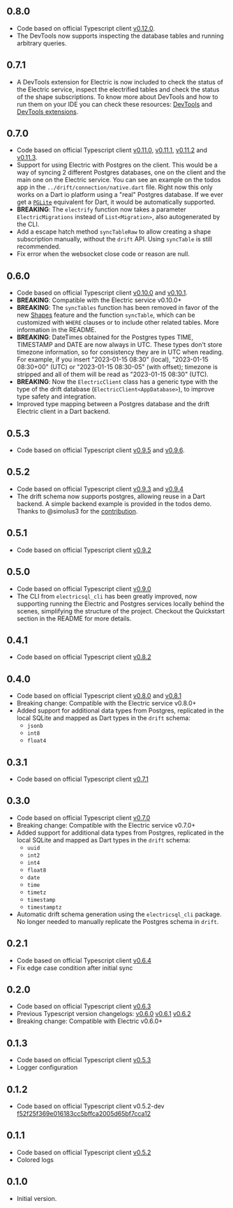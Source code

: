 ## 0.8.0

* Code based on official Typescript client [v0.12.0](https://github.com/electric-sql/electric/releases/tag/electric-sql%400.12.0).
* The DevTools now supports inspecting the database tables and running arbitrary queries.


## 0.7.1

* A DevTools extension for Electric is now included to check the status of the Electric service, inspect the electrified tables and check the status of the shape subscriptions.
To know more about DevTools and how to run them on your IDE you can check these resources: [DevTools](https://docs.flutter.dev/tools/devtools/overview) and [DevTools extensions](https://docs.flutter.dev/tools/devtools/extensions).


## 0.7.0

* Code based on official Typescript client [v0.11.0](https://github.com/electric-sql/electric/releases/tag/electric-sql%400.11.0), [v0.11.1](https://github.com/electric-sql/electric/releases/tag/electric-sql%400.11.1), [v0.11.2](https://github.com/electric-sql/electric/releases/tag/electric-sql%400.11.2) and [v0.11.3](https://github.com/electric-sql/electric/releases/tag/electric-sql%400.11.3).
* Support for using Electric with Postgres on the client. This would be a way of syncing 2 different Postgres databases, one on the client and the main one on the Electric service. You can see an example on the todos app in the `../drift/connection/native.dart` file. Right now this only works on a Dart io platform using a "real" Postgres database. If we ever get a [`PGLite`](https://github.com/electric-sql/pglite) equivalent for Dart, it would be automatically supported.
* **BREAKING**: The `electrify` function now takes a parameter `ElectricMigrations` instead of `List<Migration>`, also autogenerated by the CLI.
* Add a escape hatch method `syncTableRaw` to allow creating a shape subscription manually, without the `drift` API. Using `syncTable` is still recommended.
* Fix error when the websocket close code or reason are null.


## 0.6.0

* Code based on official Typescript client [v0.10.0](https://github.com/electric-sql/electric/releases/tag/electric-sql%400.10.0) and [v0.10.1](https://github.com/electric-sql/electric/releases/tag/electric-sql%400.10.1).
* **BREAKING**: Compatible with the Electric service v0.10.0+
* **BREAKING**: The `syncTables` function has been removed in favor of the new [Shapes](https://electric-sql.com/docs/usage/data-access/shapes) feature and the function `syncTable`, which can be customized with `WHERE` clauses or to include other related tables. More information in the README.
* **BREAKING**: DateTimes obtained for the Postgres types TIME, TIMESTAMP and DATE are now always in UTC. These types don't store timezone information, so for consistency they are in UTC when reading. For example, if you insert "2023-01-15 08:30" (local), "2023-01-15 08:30+00" (UTC) or "2023-01-15 08:30-05" (with offset); timezone is stripped and all of them will be read as "2023-01-15 08:30" (UTC). 
* **BREAKING**: Now the `ElectricClient` class has a generic type with the type of the drift database (`ElectricClient<AppDatabase>`), to improve type safety and integration.
* Improved type mapping between a Postgres database and the drift Electric client in a Dart backend.

## 0.5.3

* Code based on official Typescript client [v0.9.5](https://github.com/electric-sql/electric/releases/tag/electric-sql%400.9.5) and [v0.9.6](https://github.com/electric-sql/electric/releases/tag/electric-sql%400.9.6).


## 0.5.2

* Code based on official Typescript client [v0.9.3](https://github.com/electric-sql/electric/releases/tag/electric-sql%400.9.3) and [v0.9.4](https://github.com/electric-sql/electric/releases/tag/electric-sql%400.9.4)
* The drift schema now supports postgres, allowing reuse in a Dart backend. A simple backend example is provided in the todos demo. Thanks to @simolus3 for the [contribution](https://github.com/SkillDevs/electric_dart/pull/8).


## 0.5.1

* Code based on official Typescript client [v0.9.2](https://github.com/electric-sql/electric/releases/tag/electric-sql%400.9.2)


## 0.5.0

* Code based on official Typescript client [v0.9.0](https://github.com/electric-sql/electric/releases/tag/electric-sql%400.9.0)
* The CLI from `electricsql_cli` has been greatly improved, now supporting running the Electric and Postgres services locally behind the scenes, simplifying the structure of the project. Checkout the Quickstart section in the README for more details.


## 0.4.1

* Code based on official Typescript client [v0.8.2](https://github.com/electric-sql/electric/releases/tag/electric-sql%400.8.2)


## 0.4.0

* Code based on official Typescript client [v0.8.0](https://github.com/electric-sql/electric/releases/tag/electric-sql%400.8.0) and [v0.8.1](https://github.com/electric-sql/electric/releases/tag/electric-sql%400.8.1)
* Breaking change: Compatible with the Electric service v0.8.0+
* Added support for additional data types from Postgres, replicated in the local SQLite and mapped as Dart types in the `drift` schema:
    - `jsonb`
    - `int8`
    - `float4`


## 0.3.1

* Code based on official Typescript client [v0.7.1](https://github.com/electric-sql/electric/releases/tag/electric-sql%400.7.1)


## 0.3.0

* Code based on official Typescript client [v0.7.0](https://github.com/electric-sql/electric/releases/tag/electric-sql%400.7.0)
* Breaking change: Compatible with the Electric service v0.7.0+
* Added support for additional data types from Postgres, replicated in the local SQLite and mapped as Dart types in the `drift` schema:
    - `uuid`
    - `int2`
    - `int4`
    - `float8`
    - `date`
    - `time`
    - `timetz`
    - `timestamp`
    - `timestamptz`
* Automatic drift schema generation using the `electricsql_cli` package. No longer needed to manually replicate the Postgres schema in `drift`.

## 0.2.1

* Code based on official Typescript client [v0.6.4](https://github.com/electric-sql/electric/releases/tag/electric-sql%400.6.4)
* Fix edge case condition after initial sync


## 0.2.0

* Code based on official Typescript client [v0.6.3](https://github.com/electric-sql/electric/releases/tag/electric-sql%400.6.3)
* Previous Typescript version changelogs: [v0.6.0](https://github.com/electric-sql/electric/releases/tag/electric-sql%400.6.0) [v0.6.1](https://github.com/electric-sql/electric/releases/tag/electric-sql%400.6.1) [v0.6.2](https://github.com/electric-sql/electric/releases/tag/electric-sql%400.6.2)
* Breaking change: Compatible with Electric v0.6.0+


## 0.1.3

* Code based on official Typescript client [v0.5.3](https://github.com/electric-sql/electric/releases/tag/electric-sql%400.5.3)
* Logger configuration


## 0.1.2

* Code based on official Typescript client v0.5.2-dev [f52f25f369e016183cc5bffca2005d65bf7cca12](https://github.com/electric-sql/electric/tree/f52f25f369e016183cc5bffca2005d65bf7cca12)


## 0.1.1

* Code based on official Typescript client [v0.5.2](https://github.com/electric-sql/electric/releases/tag/electric-sql%400.5.2)
* Colored logs


## 0.1.0

* Initial version.
